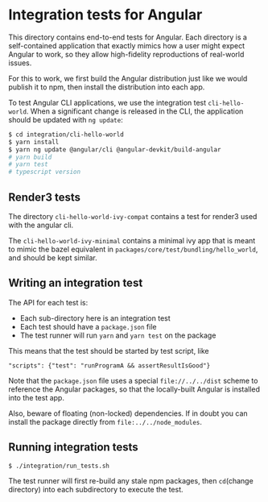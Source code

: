 # Integration tests for Angular
 
This directory contains end-to-end tests for Angular. Each directory is a self-contained application that exactly mimics how a user might expect Angular
to work, so they allow high-fidelity reproductions of real-world issues.

For this to work, we first build the Angular distribution just like we would
publish it to npm, then install the distribution into each app.

To test Angular CLI applications, we use the integration test `cli-hello-world`.
When a significant change is released in the CLI, the application should be updated with `ng update`:

```bash
$ cd integration/cli-hello-world
$ yarn install
$ yarn ng update @angular/cli @angular-devkit/build-angular
# yarn build
# yarn test
# typescript version
``` 

## Render3 tests

The directory `cli-hello-world-ivy-compat` contains a test for render3 used with the angular cli.

The `cli-hello-world-ivy-minimal` contains a minimal ivy app that is meant to mimic the bazel 
equivalent in `packages/core/test/bundling/hello_world`, and should be kept similar.

## Writing an integration test

The API for each test is:

- Each sub-directory here is an integration test
- Each test should have a `package.json` file
- The test runner will run `yarn` and `yarn test` on the package

This means that the test should be started by test script, like
```
"scripts": {"test": "runProgramA && assertResultIsGood"}
```

Note that the `package.json` file uses a special `file://../../dist` scheme
to reference the Angular packages, so that the locally-built Angular
is installed into the test app.

Also, beware of floating (non-locked) dependencies. If in doubt
you can install the package directly from `file:../../node_modules`.

## Running integration tests

```
$ ./integration/run_tests.sh
```

The test runner will first re-build any stale npm packages, then `cd`(change directory) into each
subdirectory to execute the test.
